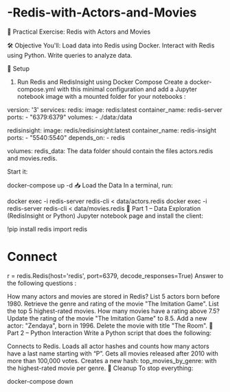 # -Redis-with-Actors-and-Movies
🧪 Practical Exercise: Redis with Actors and Movies 

🛠️ Objective You'll:  Load data into Redis using Docker. Interact with Redis using Python. Write queries to analyze data.

🚀 Setup
1. Run Redis and RedisInsight using Docker Compose
Create a docker-compose.yml with this minimal configuration and add a Jupyter notebook image with a mounted folder for your notebooks :

version: '3'
services:
  redis:
    image: redis:latest
    container_name: redis-server
    ports:
      - "6379:6379"
    volumes:
      - ./data:/data

  redisinsight:
    image: redis/redisinsight:latest
    container_name: redis-insight
    ports:
      - "5540:5540"
    depends_on:
      - redis

volumes:
  redis_data:
The data folder should contain the files actors.redis and movies.redis.

Start it:

docker-compose up -d
📥 Load the Data
In a terminal, run:

docker exec -i redis-server redis-cli < data/actors.redis
docker exec -i redis-server redis-cli < data/movies.redis
🧪 Part 1 – Data Exploration (RedisInsight or Python)
Jupyter notebook page and install the client:

!pip install redis
import redis

# Connect
r = redis.Redis(host='redis', port=6379, decode_responses=True)
Answer to the following questions :

How many actors and movies are stored in Redis?
List 5 actors born before 1980.
Retrieve the genre and rating of the movie "The Imitation Game".
List the top 5 highest-rated movies.
How many movies have a rating above 7.5?
Update the rating of the movie "The Imitation Game" to 8.5.
Add a new actor: "Zendaya", born in 1996.
Delete the movie with title "The Room".
📌 Part 2 – Python Interaction
Write a Python script that does the following:

Connects to Redis.
Loads all actor hashes and counts how many actors have a last name starting with “P”.
Gets all movies released after 2010 with more than 100,000 votes.
Creates a new hash: top_movies_by_genre:<genre> with the highest-rated movie per genre.
🧼 Cleanup
To stop everything:

docker-compose down
